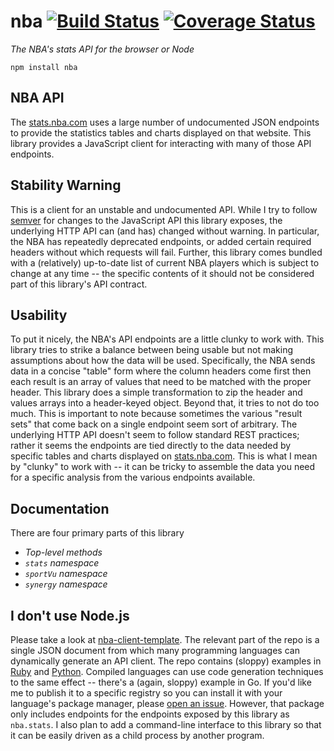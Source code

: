 # nba [![Build Status](https://travis-ci.org/nickb1080/nba.svg?branch=master)](https://travis-ci.org/nickb1080/nba) [![Coverage Status](https://coveralls.io/repos/nickb1080/nba/badge.svg?branch=master&service=github)](https://coveralls.io/github/nickb1080/nba?branch=master)
*The NBA's stats API for the browser or Node*

`npm install nba`

## NBA API
The [stats.nba.com](http://stats.nba.com) uses a large number of undocumented JSON endpoints to provide the statistics tables and charts displayed on that website. This library provides a JavaScript client for interacting with many of those API endpoints.

## Stability Warning
This is a client for an unstable and undocumented API. While I try to follow [semver](TODO) for changes to the JavaScript API this library exposes, the underlying HTTP API can (and has) changed without warning. In particular, the NBA has repeatedly deprecated endpoints, or added certain required headers without which requests will fail. Further, this library comes bundled with a (relatively) up-to-date list of current NBA players which is subject to change at any time -- the specific contents of it should not be considered part of this library's API contract.

## Usability
To put it nicely, the NBA's API endpoints are a little clunky to work with. This library tries to strike a balance between being usable but not making assumptions about how the data will be used. Specifically, the NBA sends data in a concise "table" form where the column headers come first then each result is an array of values that need to be matched with the proper header. This library does a simple transformation to zip the header and values arrays into a header-keyed object. Beyond that, it tries to not do too much. This is important to note because sometimes the various "result sets" that come back on a single endpoint seem sort of arbitrary. The underlying HTTP API doesn't seem to follow standard REST practices; rather it seems the endpoints are tied directly to the data needed by specific tables and charts displayed on [stats.nba.com](). This is what I mean by "clunky" to work with -- it can be tricky to assemble the data you need for a specific analysis from the various endpoints available.

## Documentation
There are four primary parts of this library
- *Top-level methods*
- *`stats` namespace*
- *`sportVu` namespace*
- *`synergy` namespace*

## I don't use Node.js
Please take a look at [nba-client-template](http://github.com/nickb1080/nba-client-template). The relevant part of the repo is a single JSON document from which many programming languages can dynamically generate an API client. The repo contains (sloppy) examples in [Ruby](TODO) and [Python](TODO). Compiled languages can use code generation techniques to the same effect -- there's a (again, sloppy) example in Go. If you'd like me to publish it to a specific registry so you can install it with your language's package manager, please [open an issue](http://github.com/nickb1080/nba-client-template/issues). However, that package only includes endpoints for the endpoints exposed by this library as `nba.stats`. I also plan to add a command-line interface to this library so that it can be easily driven as a child process by another program.
